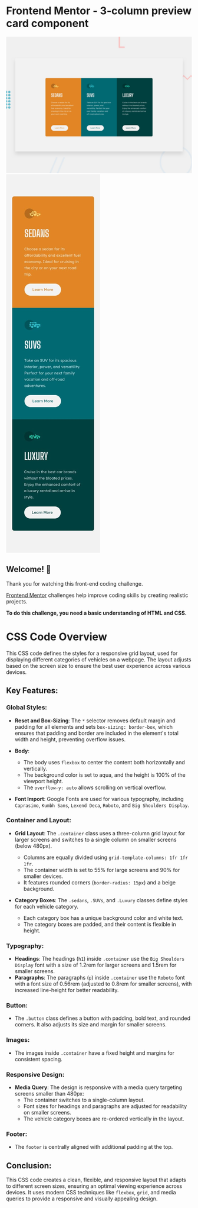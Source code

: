 # Frontend Mentor - 3-column preview card component

![Design preview for the 3-column preview card component coding challenge](./design/desktop-preview.jpg)
![Design preview for the 3-column preview card component coding challenge](./design/mobile-design.jpg)

## Welcome! 👋

Thank you for watching this front-end coding challenge.

[Frontend Mentor](https://www.frontendmentor.io) challenges help improve coding skills by creating realistic projects.

**To do this challenge, you need a basic understanding of HTML and CSS.**
# CSS Code Overview

This CSS code defines the styles for a responsive grid layout, used for displaying different categories of vehicles on a webpage. The layout adjusts based on the screen size to ensure the best user experience across various devices.

## Key Features:

### Global Styles:
- **Reset and Box-Sizing**: The `*` selector removes default margin and padding for all elements and sets `box-sizing: border-box`, which ensures that padding and border are included in the element's total width and height, preventing overflow issues.
  
- **Body**:
  - The body uses `flexbox` to center the content both horizontally and vertically.
  - The background color is set to aqua, and the height is 100% of the viewport height.
  - The `overflow-y: auto` allows scrolling on vertical overflow.

- **Font Import**: Google Fonts are used for various typography, including `Caprasimo`, `Kumbh Sans`, `Lexend Deca`, `Roboto`, and `Big Shoulders Display`.

### Container and Layout:
- **Grid Layout**: The `.container` class uses a three-column grid layout for larger screens and switches to a single column on smaller screens (below 480px).
  - Columns are equally divided using `grid-template-columns: 1fr 1fr 1fr`.
  - The container width is set to 55% for large screens and 90% for smaller devices.
  - It features rounded corners (`border-radius: 15px`) and a beige background.
  
- **Category Boxes**: The `.sedans`, `.SUVs`, and `.Luxury` classes define styles for each vehicle category.
  - Each category box has a unique background color and white text.
  - The category boxes are padded, and their content is flexible in height.

### Typography:
- **Headings**: The headings (`h1`) inside `.container` use the `Big Shoulders Display` font with a size of 1.2rem for larger screens and 1.5rem for smaller screens.
- **Paragraphs**: The paragraphs (`p`) inside `.container` use the `Roboto` font with a font size of 0.56rem (adjusted to 0.8rem for smaller screens), with increased line-height for better readability.

### Button:
- The `.button` class defines a button with padding, bold text, and rounded corners. It also adjusts its size and margin for smaller screens.

### Images:
- The images inside `.container` have a fixed height and margins for consistent spacing.

### Responsive Design:
- **Media Query**: The design is responsive with a media query targeting screens smaller than 480px:
  - The container switches to a single-column layout.
  - Font sizes for headings and paragraphs are adjusted for readability on smaller screens.
  - The vehicle category boxes are re-ordered vertically in the layout.
  
### Footer:
- The `footer` is centrally aligned with additional padding at the top.

## Conclusion:
This CSS code creates a clean, flexible, and responsive layout that adapts to different screen sizes, ensuring an optimal viewing experience across devices. It uses modern CSS techniques like `flexbox`, `grid`, and media queries to provide a responsive and visually appealing design.
